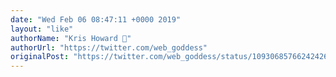 ```yaml
---
date: "Wed Feb 06 08:47:11 +0000 2019"
layout: "like"
authorName: "Kris Howard 💃"
authorUrl: "https://twitter.com/web_goddess"
originalPost: "https://twitter.com/web_goddess/status/1093068576624242688"
---
```

